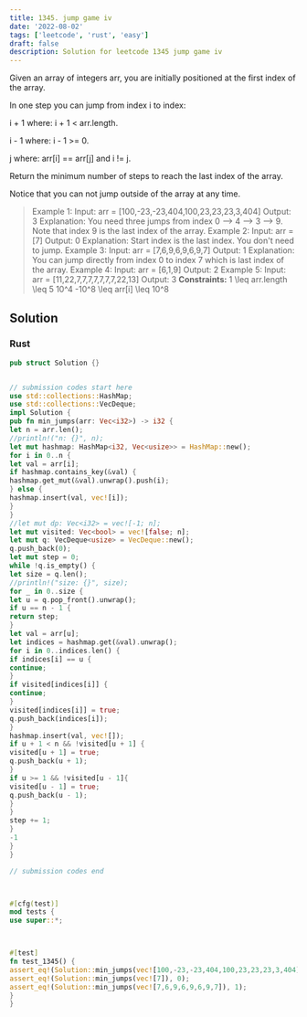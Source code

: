 ```yaml
---
title: 1345. jump game iv
date: '2022-08-02'
tags: ['leetcode', 'rust', 'easy']
draft: false
description: Solution for leetcode 1345 jump game iv
---
```




Given an array of integers arr, you are initially positioned at the first index of the array.

In one step you can jump from index i to index:



i + 1 where: i + 1 < arr.length.

i - 1 where: i - 1 ><TeX>=</TeX> 0.

j where: arr[i] <TeX>=</TeX><TeX>=</TeX> arr[j] and i !<TeX>=</TeX> j.



Return the minimum number of steps to reach the last index of the array.

Notice that you can not jump outside of the array at any time.



>   Example 1:
>   Input: arr <TeX>=</TeX> [100,-23,-23,404,100,23,23,23,3,404]
>   Output: 3
>   Explanation: You need three jumps from index 0 --> 4 --> 3 --> 9. Note that index 9 is the last index of the array.
>   Example 2:
>   Input: arr <TeX>=</TeX> [7]
>   Output: 0
>   Explanation: Start index is the last index. You don't need to jump.
>   Example 3:
>   Input: arr <TeX>=</TeX> [7,6,9,6,9,6,9,7]
>   Output: 1
>   Explanation: You can jump directly from index 0 to index 7 which is last index of the array.
>   Example 4:
>   Input: arr <TeX>=</TeX> [6,1,9]
>   Output: 2
>   Example 5:
>   Input: arr <TeX>=</TeX> [11,22,7,7,7,7,7,7,7,22,13]
>   Output: 3
**Constraints:**
>   	1 <TeX>\leq</TeX> arr.length <TeX>\leq</TeX> 5  10^4
>   	-10^8 <TeX>\leq</TeX> arr[i] <TeX>\leq</TeX> 10^8


## Solution


### Rust
```rust
pub struct Solution {}


// submission codes start here
use std::collections::HashMap;
use std::collections::VecDeque;
impl Solution {
pub fn min_jumps(arr: Vec<i32>) -> i32 {
let n = arr.len();
//println!("n: {}", n);
let mut hashmap: HashMap<i32, Vec<usize>> = HashMap::new();
for i in 0..n {
let val = arr[i];
if hashmap.contains_key(&val) {
hashmap.get_mut(&val).unwrap().push(i);
} else {
hashmap.insert(val, vec![i]);
}
}
//let mut dp: Vec<i32> = vec![-1; n];
let mut visited: Vec<bool> = vec![false; n];
let mut q: VecDeque<usize> = VecDeque::new();
q.push_back(0);
let mut step = 0;
while !q.is_empty() {
let size = q.len();
//println!("size: {}", size);
for _ in 0..size {
let u = q.pop_front().unwrap();
if u == n - 1 {
return step;
}
let val = arr[u];
let indices = hashmap.get(&val).unwrap();
for i in 0..indices.len() {
if indices[i] == u {
continue;
}
if visited[indices[i]] {
continue;
}
visited[indices[i]] = true;
q.push_back(indices[i]);
}
hashmap.insert(val, vec![]);
if u + 1 < n && !visited[u + 1] {
visited[u + 1] = true;
q.push_back(u + 1);
}
if u >= 1 && !visited[u - 1]{
visited[u - 1] = true;
q.push_back(u - 1);
}
}
step += 1;
}
-1
}
}

// submission codes end



#[cfg(test)]
mod tests {
use super::*;



#[test]
fn test_1345() {
assert_eq!(Solution::min_jumps(vec![100,-23,-23,404,100,23,23,23,3,404]), 3);
assert_eq!(Solution::min_jumps(vec![7]), 0);
assert_eq!(Solution::min_jumps(vec![7,6,9,6,9,6,9,7]), 1);
}
}

```
